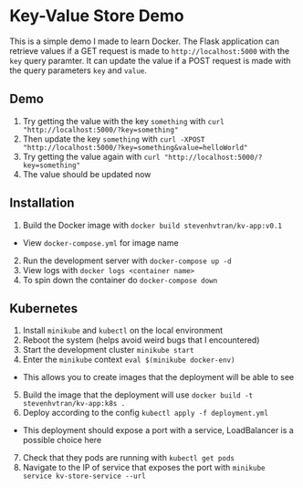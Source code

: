 # Key-Value Store Demo
This is a simple demo I made to learn Docker. The Flask application can
retrieve values if a GET request is made to `http://localhost:5000` with the
`key` query paramter. It can update the value if a POST request is made with
the query parameters `key` and `value`.

## Demo
1. Try getting the value with the key `something` with `curl "http://localhost:5000/?key=something"`
2. Then update the key `something` with `curl -XPOST "http://localhost:5000/?key=something&value=helloWorld"`
3. Try getting the value again with `curl "http://localhost:5000/?key=something"`
4. The value should be updated now

## Installation
1. Build the Docker image with `docker build stevenhvtran/kv-app:v0.1`
  - View `docker-compose.yml` for image name
2. Run the development server with `docker-compose up -d`
3. View logs with `docker logs <container name>`
4. To spin down the container do `docker-compose down`

## Kubernetes
1. Install `minikube` and `kubectl` on the local environment
2. Reboot the system (helps avoid weird bugs that I encountered)
3. Start the development cluster `minikube start`
4. Enter the `minikube` context `eval $(minikube docker-env)`
  - This allows you to create images that the deployment will be able to see
5. Build the image that the deployment will use
   `docker build -t stevenhvtran/kv-app:k8s .`
6. Deploy according to the config `kubectl apply -f deployment.yml`
  - This deployment should expose a port with a service, LoadBalancer is a
    possible choice here
7. Check that they pods are running with `kubectl get pods`
8. Navigate to the IP of service that exposes the port with
   `minikube service kv-store-service --url`
